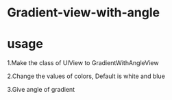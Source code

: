 # Gradient-view-with-angle

# usage 

1.Make the class of UIView to GradientWithAngleView

2.Change the values of colors, Default is white and blue

3.Give angle of gradient 

